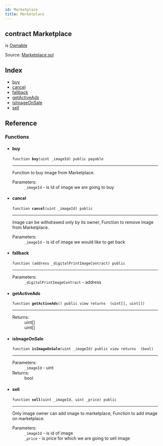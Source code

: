 ```yaml
---
id: Marketplace
title: Marketplace
---
```


<div class="contract-doc"><div class="contract"><h2 class="contract-header"><span class="contract-kind">contract</span> Marketplace</h2><p class="base-contracts"><span>is</span> <a href="Utils_Ownable.html">Ownable</a></p><div class="source">Source: <a href="git+https://github.com/DecenterApps/DigitalPrint/blob/v1.0.0/contracts/Marketplace.sol" target="_blank">Marketplace.sol</a></div></div><div class="index"><h2>Index</h2><ul><li><a href="Marketplace.html#buy">buy</a></li><li><a href="Marketplace.html#cancel">cancel</a></li><li><a href="Marketplace.html#">fallback</a></li><li><a href="Marketplace.html#getActiveAds">getActiveAds</a></li><li><a href="Marketplace.html#isImageOnSale">isImageOnSale</a></li><li><a href="Marketplace.html#sell">sell</a></li></ul></div><div class="reference"><h2>Reference</h2><div class="functions"><h3>Functions</h3><ul><li><div class="item function"><span id="buy" class="anchor-marker"></span><h4 class="name">buy</h4><div class="body"><code class="signature">function <strong>buy</strong><span>(uint _imageId) </span><span>public </span><span>payable </span></code><hr/><div class="description"><p>Function to buy image from Marketplace.</p></div><dl><dt><span class="label-parameters">Parameters:</span></dt><dd><div><code>_imageId</code> - is Id of image we are going to buy</div></dd></dl></div></div></li><li><div class="item function"><span id="cancel" class="anchor-marker"></span><h4 class="name">cancel</h4><div class="body"><code class="signature">function <strong>cancel</strong><span>(uint _imageId) </span><span>public </span></code><hr/><div class="description"><p>Image can be withdrawed only by its owner, Function to remove image from Marketplace.</p></div><dl><dt><span class="label-parameters">Parameters:</span></dt><dd><div><code>_imageId</code> - is id of image we would like to get back</div></dd></dl></div></div></li><li><div class="item function"><span id="fallback" class="anchor-marker"></span><h4 class="name">fallback</h4><div class="body"><code class="signature">function <strong></strong><span>(address _digitalPrintImageContract) </span><span>public </span></code><hr/><dl><dt><span class="label-parameters">Parameters:</span></dt><dd><div><code>_digitalPrintImageContract</code> - address</div></dd></dl></div></div></li><li><div class="item function"><span id="getActiveAds" class="anchor-marker"></span><h4 class="name">getActiveAds</h4><div class="body"><code class="signature">function <strong>getActiveAds</strong><span>() </span><span>public </span><span>view </span><span>returns  (uint[], uint[]) </span></code><hr/><dl><dt><span class="label-return">Returns:</span></dt><dd>uint[]</dd><dd>uint[]</dd></dl></div></div></li><li><div class="item function"><span id="isImageOnSale" class="anchor-marker"></span><h4 class="name">isImageOnSale</h4><div class="body"><code class="signature">function <strong>isImageOnSale</strong><span>(uint _imageId) </span><span>public </span><span>view </span><span>returns  (bool) </span></code><hr/><dl><dt><span class="label-parameters">Parameters:</span></dt><dd><div><code>_imageId</code> - uint</div></dd><dt><span class="label-return">Returns:</span></dt><dd>bool</dd></dl></div></div></li><li><div class="item function"><span id="sell" class="anchor-marker"></span><h4 class="name">sell</h4><div class="body"><code class="signature">function <strong>sell</strong><span>(uint _imageId, uint _price) </span><span>public </span></code><hr/><div class="description"><p>Only image owner can add image to marketplace, Function to add image on marketplace.</p></div><dl><dt><span class="label-parameters">Parameters:</span></dt><dd><div><code>_imageId</code> - is id of image</div><div><code>_price</code> - is price for which we are going to sell image</div></dd></dl></div></div></li></ul></div></div></div>
